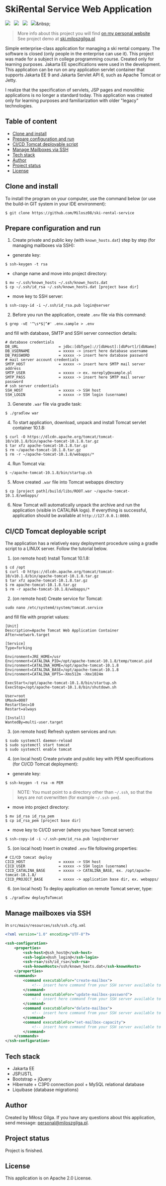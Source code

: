 # SkiRental Service Web Application
[![](https://img.shields.io/badge/Made%20with-Jakarta%20EE-1abc9c.svg)](https://jakarta.ee/release/10/)&nbsp;&nbsp;
[![](https://img.shields.io/badge/Build%20with-Gradle-green.svg)](https://gradle.org/)&nbsp;&nbsp;
[![](https://img.shields.io/badge/Web%20Container-Apache%20Tomcat%2010.1.8-brown.svg)](https://www.wildfly.org/)&nbsp;&nbsp;
[![](https://img.shields.io/badge/Packaging-WAR-yellow.svg)](https://en.wikipedia.org/wiki/WAR_(file_format))&nbsp;&nbsp;
<br>
> More info about this project you will find [on my personal website](https://miloszgilga.pl/project/ski-rental-service)
> <br>
> See project demo at [ski.miloszgilga.pl](https://ski.miloszgilga.pl)

Simple enterprise-class application for managing a ski rental company. The software is closed (only people in the 
enterprise can use it). This project was made for a subject in college programming course. Created only for learning 
purposes. Jakarta EE specifications were used in the development. This application can be run on any application 
servlet container that supports Jakarta EE 9 and Jakarta Servlet API 6, such as Apache Tomcat or Jetty.

I realize that the specification of servlets, JSP pages and monolithic applications is no longer a standard today. This 
application was created only for learning purposes and familiarization with older "legacy" technologies.

## Table of content
* [Clone and install](#clone-and-install)
* [Prepare configuration and run](#prepare-configuration-and-run)
* [CI/CD Tomcat deployable script](#ci-cd-tomcat-deployable-script)
* [Manage Mailboxes via SSH](#manage-mailboxes-via-ssh)
* [Tech stack](#tech-stack)
* [Author](#author)
* [Project status](#project-status)
* [License](#license)

<a name="clone-and-install"></a>
## Clone and install
To install the program on your computer, use the command below (or use the build-in GIT system in your IDE environment):
```
$ git clone https://github.com/Milosz08/ski-rental-service
```

<a name="prepare-configuration-and-run"></a>
## Prepare configuration and run
1. Create private and public key (with `known_hosts.dat`) step by step (for managing mailboxes via SSH):
* generate key:
```
$ ssh-keygen -t rsa
```
* change name and move into project directory:
```
$ mv ~/.ssh/known_hosts ~/.ssh/known_hosts.dat
$ cp ~/.ssh/id_rsa ~/.ssh/known_hosts.dat [project base dir]
```
* move key to SSH server:
```
$ ssh-copy-id -i ~/.ssh/id_rsa.pub login@server
```

2. Before you run the application, create `.env` file via this command:
```
$ grep -vE '^\s*$|^#' .env.sample > .env
```
and fill with database, SMTP and SSH server connection details:
```properties
# database credentials
DB_URL                  = jdbc:[dbType]://[dbHost]:[dbPort]/[dbName]
DB_USERNAME             = xxxxx -> insert here database username 
DB_PASSWORD             = xxxxx -> insert here database password
# mail server account credentials
SMTP_HOST               = xxxxx -> insert here SMTP mail server address
SMTP_USER               = xxxxx -> ex. noreply@example.pl
SMTP_PASS               = xxxxx -> insert here SMTP mail server password
# ssh server credentials
SSH_HOST                = xxxxx -> SSH host
SSH_LOGIN               = xxxxx -> SSH login (username)
```
3. Generate `.war` file via gradle task:
```
$ ./gradlew war
```
4. To start application, download, unpack and install Tomcat servlet container 10.1.8:
```
$ curl -O https://dlcdn.apache.org/tomcat/tomcat-10/v10.1.8/bin/apache-tomcat-10.1.8.tar.gz
$ tar xfz apache-tomcat-10.1.8.tar.gz
$ rm ~/apache-tomcat-10.1.8.tar.gz
$ rm -r ~/apache-tomcat-10.1.8/webapps/*
```
4. Run Tomcat via:
```
$ ~/apache-tomcat-10.1.8/bin/startup.sh
```
5. Move created `.war` file into Tomcat webapps directory
```
$ cp [project path]/build/libs/ROOT.war ~/apache-tomcat-10.1.8/webapps/
```
6. Now Tomcat will automatically unpack the archive and run the application (visible in CATALINA logs). If everything is
successful, application should be available at `http://127.0.0.1:8080`.

<a name="ci-cd-tomcat-deployable-script"></a>
## CI/CD Tomcat deployable script
The application has a relatively easy deployment procedure using a gradle script to a LINUX server. Follow the tutorial
below.

1. (on remote host) Install Tomcat 10.1.8:
```
$ cd /opt
$ curl -O https://dlcdn.apache.org/tomcat/tomcat-10/v10.1.8/bin/apache-tomcat-10.1.8.tar.gz
$ tar xfz apache-tomcat-10.1.8.tar.gz
$ rm apache-tomcat-10.1.8.tar.gz
$ rm -r apache-tomcat-10.1.8/webapps/*
```
2. (on remote host) Create service for Tomcat:
```
sudo nano /etc/systemd/system/tomcat.service
```
and fill file with propriet values:
```properties
[Unit]
Description=Apache Tomcat Web Application Container
After=network.target

[Service]
Type=forking

Environment=JRE_HOME=/usr
Environment=CATALINA_PID=/opt/apache-tomcat-10.1.8/temp/tomcat.pid
Environment=CATALINA_HOME=/opt/apache-tomcat-10.1.8
Environment=CATALINA_BASE=/opt/apache-tomcat-10.1.8
Environment=CATALINA_OPTS=-Xms512m -Xmx1024m

ExecStart=/opt/apache-tomcat-10.1.8/bin/startup.sh
ExecStop=/opt/apache-tomcat-10.1.8/bin/shutdown.sh

User=root
UMask=0007
RestartSec=10
Restart=always

[Install]
WantedBy=multi-user.target
```
3. (on remote host) Refresh system services and run:
```
$ sudo systemctl daemon-reload
$ sudo systemctl start tomcat
$ sudo systemctl enable tomcat
```
4. (on local host) Create private and public key with PEM specifications (for CI/CD Tomcat deployment):
* generate key:
```
$ ssh-keygen -t rsa -m PEM
```
> NOTE: You must point to a directory other than `~/.ssh`, so that the keys are not overwritten (for example `~/.ssh-pem`).
* move into project directory:
```
$ mv id_rsa id_rsa_pem
$ cp id_rsa_pem [project base dir]
```
* move key to CI/CD server (where you have Tomcat server):
```
$ ssh-copy-id -i ~/.ssh-pem/id_rsa.pub login@server
```
5. (on local host) Insert in created `.env` file following properties:
```properties
# CI/CD tomcat deploy
CICD_HOST               = xxxxx -> SSH host
CICD_USER               = xxxxx -> SSH login (username)
CICD_CATALINA_BASE      = xxxxx -> CATALINA_BASE, ex. /opt/apache-tomcat-10.1.8/
CICD_PROJECT_BASE       = xxxxx -> application base dir, ex. webapps/
```
6. (on local host) To deploy application on remote Tomcat server, type:
```
$ ./gradlew deployToTomcat
```

<a name="manage-mailboxes-via-ssh"></a>
## Manage mailboxes via SSH
in `src/main/resources/ssh/ssh.cfg.xml`
```xml
<?xml version="1.0" encoding="UTF-8"?>

<ssh-configuration>
    <properties>
        <ssh-host>@ssh_host@</ssh-host>
        <ssh-login>@ssh_login@</ssh-login>
        <ssh-rsa>/ssh/id_rsa</ssh-rsa>
        <ssh-knownHosts>/ssh/known_hosts.dat</ssh-knownHosts>
    </properties>
    <commands>
        <command executableFor="create-mailbox">
            <!-- insert here command from your SSH server available to create mailbox with email and password properties -->
        </command>
        <command executableFor="update-mailbox-password">
            <!-- insert here command from your SSH server available to update mailbox with email and newPassword properties -->
        </command>
        <command executableFor="delete-mailbox">
            <!-- insert here command from your SSH server available to delete mailbox with email propery -->
        </command>
        <command executableFor="set-mailbox-capacity">
            <!-- insert here command from your SSH server available to set maximal mailbox space with email propery -->
        </command>
    </commands>
</ssh-configuration>
```

<a name="tech-stack"></a>
## Tech stack
* Jakarta EE
* JSP/JSTL
* Bootstrap + jQuery
* Hibernate + C3P0 connection pool + MySQL relational database
* Liquibase (database migrations)

<a name="author"></a>
## Author
Created by Miłosz Gilga. If you have any questions about this application, send message: [personal@miloszgilga.pl](mailto:personal@miloszgilga.pl).

<a name="project-status"></a>
## Project status
Project is finished.

<a name="license"></a>
## License
This application is on Apache 2.0 License.